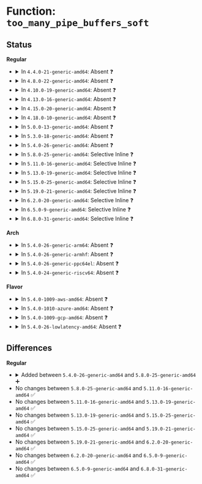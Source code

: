 # Function: <code>too_many_pipe_buffers_soft</code>

## Status
<b>Regular</b>
<ul>
<li>
<details>
<summary>In <code>4.4.0-21-generic-amd64</code>: Absent ❓</summary>

```json
{
  "name": "too_many_pipe_buffers_soft",
  "collision_type": "Unique Static",
  "inline_type": "Full",
  "funcs": [
    {
      "addr": 18446744071581029950,
      "name": "too_many_pipe_buffers_soft",
      "external": false,
      "loc": "fs/pipe.c:598",
      "file": "fs/pipe.c",
      "inline": "not declared, inlined",
      "caller_inline": [
        "fs/pipe.c:alloc_pipe_info",
        "fs/pipe.c:pipe_fcntl"
      ],
      "caller_func": []
    }
  ],
  "symbols": []
}
```
</details>
</li>
<li>
<details>
<summary>In <code>4.8.0-22-generic-amd64</code>: Absent ❓</summary>

```json
{
  "name": "too_many_pipe_buffers_soft",
  "collision_type": "Unique Static",
  "inline_type": "Full",
  "funcs": [
    {
      "addr": 18446744071581192352,
      "name": "too_many_pipe_buffers_soft",
      "external": false,
      "loc": "fs/pipe.c:613",
      "file": "fs/pipe.c",
      "inline": "not declared, inlined",
      "caller_inline": [
        "fs/pipe.c:pipe_fcntl",
        "fs/pipe.c:alloc_pipe_info"
      ],
      "caller_func": []
    }
  ],
  "symbols": []
}
```
</details>
</li>
<li>
<details>
<summary>In <code>4.10.0-19-generic-amd64</code>: Absent ❓</summary>

```json
{
  "name": "too_many_pipe_buffers_soft",
  "collision_type": "Unique Static",
  "inline_type": "Full",
  "funcs": [
    {
      "addr": 18446744071581269350,
      "name": "too_many_pipe_buffers_soft",
      "external": false,
      "loc": "fs/pipe.c:610",
      "file": "fs/pipe.c",
      "inline": "not declared, inlined",
      "caller_inline": [
        "fs/pipe.c:pipe_fcntl",
        "fs/pipe.c:alloc_pipe_info"
      ],
      "caller_func": []
    }
  ],
  "symbols": []
}
```
</details>
</li>
<li>
<details>
<summary>In <code>4.13.0-16-generic-amd64</code>: Absent ❓</summary>

```json
{
  "name": "too_many_pipe_buffers_soft",
  "collision_type": "Unique Static",
  "inline_type": "Full",
  "funcs": [
    {
      "addr": 18446744071581318290,
      "name": "too_many_pipe_buffers_soft",
      "external": false,
      "loc": "fs/pipe.c:610",
      "file": "fs/pipe.c",
      "inline": "not declared, inlined",
      "caller_inline": [
        "fs/pipe.c:pipe_fcntl",
        "fs/pipe.c:alloc_pipe_info"
      ],
      "caller_func": []
    }
  ],
  "symbols": []
}
```
</details>
</li>
<li>
<details>
<summary>In <code>4.15.0-20-generic-amd64</code>: Absent ❓</summary>

```json
{
  "name": "too_many_pipe_buffers_soft",
  "collision_type": "Unique Static",
  "inline_type": "Full",
  "funcs": [
    {
      "addr": 18446744071581458503,
      "name": "too_many_pipe_buffers_soft",
      "external": false,
      "loc": "fs/pipe.c:611",
      "file": "fs/pipe.c",
      "inline": "not declared, inlined",
      "caller_inline": [
        "fs/pipe.c:pipe_fcntl",
        "fs/pipe.c:alloc_pipe_info"
      ],
      "caller_func": []
    }
  ],
  "symbols": []
}
```
</details>
</li>
<li>
<details>
<summary>In <code>4.18.0-10-generic-amd64</code>: Absent ❓</summary>

```json
{
  "name": "too_many_pipe_buffers_soft",
  "collision_type": "Unique Static",
  "inline_type": "Full",
  "funcs": [
    {
      "addr": 18446744071581618068,
      "name": "too_many_pipe_buffers_soft",
      "external": false,
      "loc": "fs/pipe.c:606",
      "file": "fs/pipe.c",
      "inline": "not declared, inlined",
      "caller_inline": [
        "fs/pipe.c:pipe_fcntl",
        "fs/pipe.c:alloc_pipe_info"
      ],
      "caller_func": []
    }
  ],
  "symbols": []
}
```
</details>
</li>
<li>
<details>
<summary>In <code>5.0.0-13-generic-amd64</code>: Absent ❓</summary>

```json
{
  "name": "too_many_pipe_buffers_soft",
  "collision_type": "Unique Static",
  "inline_type": "Full",
  "funcs": [
    {
      "addr": 18446744071581704292,
      "name": "too_many_pipe_buffers_soft",
      "external": false,
      "loc": "fs/pipe.c:620",
      "file": "fs/pipe.c",
      "inline": "not declared, inlined",
      "caller_inline": [
        "fs/pipe.c:pipe_fcntl",
        "fs/pipe.c:alloc_pipe_info"
      ],
      "caller_func": []
    }
  ],
  "symbols": []
}
```
</details>
</li>
<li>
<details>
<summary>In <code>5.3.0-18-generic-amd64</code>: Absent ❓</summary>

```json
{
  "name": "too_many_pipe_buffers_soft",
  "collision_type": "Unique Static",
  "inline_type": "Full",
  "funcs": [
    {
      "addr": 18446744071581822188,
      "name": "too_many_pipe_buffers_soft",
      "external": false,
      "loc": "fs/pipe.c:632",
      "file": "fs/pipe.c",
      "inline": "not declared, inlined",
      "caller_inline": [
        "fs/pipe.c:pipe_fcntl",
        "fs/pipe.c:alloc_pipe_info"
      ],
      "caller_func": []
    }
  ],
  "symbols": []
}
```
</details>
</li>
<li>
<details>
<summary>In <code>5.4.0-26-generic-amd64</code>: Absent ❓</summary>

```json
{
  "name": "too_many_pipe_buffers_soft",
  "collision_type": "Unique Static",
  "inline_type": "Full",
  "funcs": [
    {
      "addr": 18446744071581894748,
      "name": "too_many_pipe_buffers_soft",
      "external": false,
      "loc": "fs/pipe.c:632",
      "file": "fs/pipe.c",
      "inline": "not declared, inlined",
      "caller_inline": [
        "fs/pipe.c:pipe_fcntl",
        "fs/pipe.c:alloc_pipe_info"
      ],
      "caller_func": []
    }
  ],
  "symbols": []
}
```
</details>
</li>
<li>
<details>
<summary>In <code>5.8.0-25-generic-amd64</code>: Selective Inline ❓</summary>

```c
bool too_many_pipe_buffers_soft(long unsigned int user_bufs)
```

```json
{
  "name": "too_many_pipe_buffers_soft",
  "collision_type": "Unique Global",
  "inline_type": "Selective",
  "funcs": [
    {
      "addr": 18446744071582124746,
      "name": "too_many_pipe_buffers_soft",
      "external": true,
      "loc": "fs/pipe.c:747",
      "file": "fs/pipe.c",
      "inline": "not declared, inlined",
      "caller_inline": [
        "fs/pipe.c:pipe_fcntl",
        "fs/pipe.c:alloc_pipe_info"
      ],
      "caller_func": [
        "kernel/watch_queue.c:watch_queue_set_size"
      ]
    }
  ],
  "symbols": [
    {
      "addr": 18446744071582120448,
      "name": "too_many_pipe_buffers_soft",
      "section": ".text",
      "bind": "STB_GLOBAL",
      "size": 32
    }
  ]
}
```
</details>
</li>
<li>
<details>
<summary>In <code>5.11.0-16-generic-amd64</code>: Selective Inline ❓</summary>

```c
bool too_many_pipe_buffers_soft(long unsigned int user_bufs)
```

```json
{
  "name": "too_many_pipe_buffers_soft",
  "collision_type": "Unique Global",
  "inline_type": "Selective",
  "funcs": [
    {
      "addr": 18446744071582171180,
      "name": "too_many_pipe_buffers_soft",
      "external": true,
      "loc": "fs/pipe.c:747",
      "file": "fs/pipe.c",
      "inline": "not declared, inlined",
      "caller_inline": [
        "fs/pipe.c:pipe_fcntl",
        "fs/pipe.c:alloc_pipe_info"
      ],
      "caller_func": [
        "kernel/watch_queue.c:watch_queue_set_size"
      ]
    }
  ],
  "symbols": [
    {
      "addr": 18446744071582166848,
      "name": "too_many_pipe_buffers_soft",
      "section": ".text",
      "bind": "STB_GLOBAL",
      "size": 32
    }
  ]
}
```
</details>
</li>
<li>
<details>
<summary>In <code>5.13.0-19-generic-amd64</code>: Selective Inline ❓</summary>

```c
bool too_many_pipe_buffers_soft(long unsigned int user_bufs)
```

```json
{
  "name": "too_many_pipe_buffers_soft",
  "collision_type": "Unique Global",
  "inline_type": "Selective",
  "funcs": [
    {
      "addr": 18446744071582195820,
      "name": "too_many_pipe_buffers_soft",
      "external": true,
      "loc": "fs/pipe.c:761",
      "file": "fs/pipe.c",
      "inline": "not declared, inlined",
      "caller_inline": [
        "fs/pipe.c:pipe_fcntl",
        "fs/pipe.c:alloc_pipe_info"
      ],
      "caller_func": [
        "kernel/watch_queue.c:watch_queue_set_size"
      ]
    }
  ],
  "symbols": [
    {
      "addr": 18446744071582191440,
      "name": "too_many_pipe_buffers_soft",
      "section": ".text",
      "bind": "STB_GLOBAL",
      "size": 32
    }
  ]
}
```
</details>
</li>
<li>
<details>
<summary>In <code>5.15.0-25-generic-amd64</code>: Selective Inline ❓</summary>

```c
bool too_many_pipe_buffers_soft(long unsigned int user_bufs)
```

```json
{
  "name": "too_many_pipe_buffers_soft",
  "collision_type": "Unique Global",
  "inline_type": "Selective",
  "funcs": [
    {
      "addr": 18446744071582513148,
      "name": "too_many_pipe_buffers_soft",
      "external": true,
      "loc": "fs/pipe.c:762",
      "file": "fs/pipe.c",
      "inline": "not declared, inlined",
      "caller_inline": [
        "fs/pipe.c:pipe_fcntl",
        "fs/pipe.c:alloc_pipe_info"
      ],
      "caller_func": [
        "kernel/watch_queue.c:watch_queue_set_size"
      ]
    }
  ],
  "symbols": [
    {
      "addr": 18446744071582508752,
      "name": "too_many_pipe_buffers_soft",
      "section": ".text",
      "bind": "STB_GLOBAL",
      "size": 32
    }
  ]
}
```
</details>
</li>
<li>
<details>
<summary>In <code>5.19.0-21-generic-amd64</code>: Selective Inline ❓</summary>

```c
bool too_many_pipe_buffers_soft(long unsigned int user_bufs)
```

```json
{
  "name": "too_many_pipe_buffers_soft",
  "collision_type": "Unique Global",
  "inline_type": "Selective",
  "funcs": [
    {
      "addr": 18446744071583037797,
      "name": "too_many_pipe_buffers_soft",
      "external": true,
      "loc": "fs/pipe.c:763",
      "file": "fs/pipe.c",
      "inline": "not declared, inlined",
      "caller_inline": [
        "fs/pipe.c:pipe_fcntl",
        "fs/pipe.c:alloc_pipe_info"
      ],
      "caller_func": [
        "kernel/watch_queue.c:watch_queue_set_size"
      ]
    }
  ],
  "symbols": [
    {
      "addr": 18446744071583033152,
      "name": "too_many_pipe_buffers_soft",
      "section": ".text",
      "bind": "STB_GLOBAL",
      "size": 40
    }
  ]
}
```
</details>
</li>
<li>
<details>
<summary>In <code>6.2.0-20-generic-amd64</code>: Selective Inline ❓</summary>

```c
bool too_many_pipe_buffers_soft(long unsigned int user_bufs)
```

```json
{
  "name": "too_many_pipe_buffers_soft",
  "collision_type": "Unique Global",
  "inline_type": "Selective",
  "funcs": [
    {
      "addr": 18446744071583602533,
      "name": "too_many_pipe_buffers_soft",
      "external": true,
      "loc": "fs/pipe.c:763",
      "file": "fs/pipe.c",
      "inline": "not declared, inlined",
      "caller_inline": [
        "fs/pipe.c:pipe_fcntl",
        "fs/pipe.c:alloc_pipe_info"
      ],
      "caller_func": [
        "kernel/watch_queue.c:watch_queue_set_size"
      ]
    }
  ],
  "symbols": [
    {
      "addr": 18446744071583597584,
      "name": "too_many_pipe_buffers_soft",
      "section": ".text",
      "bind": "STB_GLOBAL",
      "size": 40
    }
  ]
}
```
</details>
</li>
<li>
<details>
<summary>In <code>6.5.0-9-generic-amd64</code>: Selective Inline ❓</summary>

```c
bool too_many_pipe_buffers_soft(long unsigned int user_bufs)
```

```json
{
  "name": "too_many_pipe_buffers_soft",
  "collision_type": "Unique Global",
  "inline_type": "Selective",
  "funcs": [
    {
      "addr": 18446744071583819411,
      "name": "too_many_pipe_buffers_soft",
      "external": true,
      "loc": "fs/pipe.c:765",
      "file": "fs/pipe.c",
      "inline": "not declared, inlined",
      "caller_inline": [
        "fs/pipe.c:pipe_fcntl",
        "fs/pipe.c:alloc_pipe_info"
      ],
      "caller_func": [
        "kernel/watch_queue.c:watch_queue_set_size"
      ]
    }
  ],
  "symbols": [
    {
      "addr": 18446744071583814432,
      "name": "too_many_pipe_buffers_soft",
      "section": ".text",
      "bind": "STB_GLOBAL",
      "size": 40
    }
  ]
}
```
</details>
</li>
<li>
<details>
<summary>In <code>6.8.0-31-generic-amd64</code>: Selective Inline ❓</summary>

```c
bool too_many_pipe_buffers_soft(long unsigned int user_bufs)
```

```json
{
  "name": "too_many_pipe_buffers_soft",
  "collision_type": "Unique Global",
  "inline_type": "Selective",
  "funcs": [
    {
      "addr": 18446744071584025391,
      "name": "too_many_pipe_buffers_soft",
      "external": true,
      "loc": "fs/pipe.c:781",
      "file": "fs/pipe.c",
      "inline": "not declared, inlined",
      "caller_inline": [
        "fs/pipe.c:pipe_fcntl",
        "fs/pipe.c:alloc_pipe_info"
      ],
      "caller_func": [
        "kernel/watch_queue.c:watch_queue_set_size"
      ]
    }
  ],
  "symbols": [
    {
      "addr": 18446744071584020416,
      "name": "too_many_pipe_buffers_soft",
      "section": ".text",
      "bind": "STB_GLOBAL",
      "size": 40
    }
  ]
}
```
</details>
</li>
</ul>
<b>Arch</b>
<ul>
<li>
<details>
<summary>In <code>5.4.0-26-generic-arm64</code>: Absent ❓</summary>

```json
{
  "name": "too_many_pipe_buffers_soft",
  "collision_type": "Unique Static",
  "inline_type": "Full",
  "funcs": [
    {
      "addr": 18446603336493373680,
      "name": "too_many_pipe_buffers_soft",
      "external": false,
      "loc": "fs/pipe.c:632",
      "file": "fs/pipe.c",
      "inline": "not declared, inlined",
      "caller_inline": [
        "fs/pipe.c:pipe_fcntl",
        "fs/pipe.c:alloc_pipe_info"
      ],
      "caller_func": []
    }
  ],
  "symbols": []
}
```
</details>
</li>
<li>
<details>
<summary>In <code>5.4.0-26-generic-armhf</code>: Absent ❓</summary>

```json
{
  "name": "too_many_pipe_buffers_soft",
  "collision_type": "Unique Static",
  "inline_type": "Full",
  "funcs": [
    {
      "addr": 3226960300,
      "name": "too_many_pipe_buffers_soft",
      "external": false,
      "loc": "fs/pipe.c:632",
      "file": "fs/pipe.c",
      "inline": "not declared, inlined",
      "caller_inline": [
        "fs/pipe.c:pipe_fcntl",
        "fs/pipe.c:alloc_pipe_info"
      ],
      "caller_func": []
    }
  ],
  "symbols": []
}
```
</details>
</li>
<li>
<details>
<summary>In <code>5.4.0-26-generic-ppc64el</code>: Absent ❓</summary>

```json
{
  "name": "too_many_pipe_buffers_soft",
  "collision_type": "Unique Static",
  "inline_type": "Full",
  "funcs": [
    {
      "addr": 13835058055286921664,
      "name": "too_many_pipe_buffers_soft",
      "external": false,
      "loc": "fs/pipe.c:632",
      "file": "fs/pipe.c",
      "inline": "not declared, inlined",
      "caller_inline": [
        "fs/pipe.c:pipe_fcntl",
        "fs/pipe.c:alloc_pipe_info"
      ],
      "caller_func": []
    }
  ],
  "symbols": []
}
```
</details>
</li>
<li>
<details>
<summary>In <code>5.4.0-24-generic-riscv64</code>: Absent ❓</summary>

```json
{
  "name": "too_many_pipe_buffers_soft",
  "collision_type": "Unique Static",
  "inline_type": "Full",
  "funcs": [
    {
      "addr": 18446743936273091978,
      "name": "too_many_pipe_buffers_soft",
      "external": false,
      "loc": "fs/pipe.c:632",
      "file": "fs/pipe.c",
      "inline": "not declared, inlined",
      "caller_inline": [
        "fs/pipe.c:pipe_fcntl",
        "fs/pipe.c:alloc_pipe_info"
      ],
      "caller_func": []
    }
  ],
  "symbols": []
}
```
</details>
</li>
</ul>
<b>Flavor</b>
<ul>
<li>
<details>
<summary>In <code>5.4.0-1009-aws-amd64</code>: Absent ❓</summary>

```json
{
  "name": "too_many_pipe_buffers_soft",
  "collision_type": "Unique Static",
  "inline_type": "Full",
  "funcs": [
    {
      "addr": 18446744071581863484,
      "name": "too_many_pipe_buffers_soft",
      "external": false,
      "loc": "fs/pipe.c:632",
      "file": "fs/pipe.c",
      "inline": "not declared, inlined",
      "caller_inline": [
        "fs/pipe.c:pipe_fcntl",
        "fs/pipe.c:alloc_pipe_info"
      ],
      "caller_func": []
    }
  ],
  "symbols": []
}
```
</details>
</li>
<li>
<details>
<summary>In <code>5.4.0-1010-azure-amd64</code>: Absent ❓</summary>

```json
{
  "name": "too_many_pipe_buffers_soft",
  "collision_type": "Unique Static",
  "inline_type": "Full",
  "funcs": [
    {
      "addr": 18446744071581801084,
      "name": "too_many_pipe_buffers_soft",
      "external": false,
      "loc": "fs/pipe.c:632",
      "file": "fs/pipe.c",
      "inline": "not declared, inlined",
      "caller_inline": [
        "fs/pipe.c:pipe_fcntl",
        "fs/pipe.c:alloc_pipe_info"
      ],
      "caller_func": []
    }
  ],
  "symbols": []
}
```
</details>
</li>
<li>
<details>
<summary>In <code>5.4.0-1009-gcp-amd64</code>: Absent ❓</summary>

```json
{
  "name": "too_many_pipe_buffers_soft",
  "collision_type": "Unique Static",
  "inline_type": "Full",
  "funcs": [
    {
      "addr": 18446744071581854796,
      "name": "too_many_pipe_buffers_soft",
      "external": false,
      "loc": "fs/pipe.c:632",
      "file": "fs/pipe.c",
      "inline": "not declared, inlined",
      "caller_inline": [
        "fs/pipe.c:pipe_fcntl",
        "fs/pipe.c:alloc_pipe_info"
      ],
      "caller_func": []
    }
  ],
  "symbols": []
}
```
</details>
</li>
<li>
<details>
<summary>In <code>5.4.0-26-lowlatency-amd64</code>: Absent ❓</summary>

```json
{
  "name": "too_many_pipe_buffers_soft",
  "collision_type": "Unique Static",
  "inline_type": "Full",
  "funcs": [
    {
      "addr": 18446744071581924284,
      "name": "too_many_pipe_buffers_soft",
      "external": false,
      "loc": "fs/pipe.c:632",
      "file": "fs/pipe.c",
      "inline": "not declared, inlined",
      "caller_inline": [
        "fs/pipe.c:pipe_fcntl",
        "fs/pipe.c:alloc_pipe_info"
      ],
      "caller_func": []
    }
  ],
  "symbols": []
}
```
</details>
</li>
</ul>

## Differences
<b>Regular</b>
<ul>
<li>
<details>
<summary>Added between <code>5.4.0-26-generic-amd64</code> and <code>5.8.0-25-generic-amd64</code> ➕</summary>

```c
bool too_many_pipe_buffers_soft(long unsigned int user_bufs)
```
</details>
</li>
<li>
No changes between <code>5.8.0-25-generic-amd64</code> and <code>5.11.0-16-generic-amd64</code> ✅
</li>
<li>
No changes between <code>5.11.0-16-generic-amd64</code> and <code>5.13.0-19-generic-amd64</code> ✅
</li>
<li>
No changes between <code>5.13.0-19-generic-amd64</code> and <code>5.15.0-25-generic-amd64</code> ✅
</li>
<li>
No changes between <code>5.15.0-25-generic-amd64</code> and <code>5.19.0-21-generic-amd64</code> ✅
</li>
<li>
No changes between <code>5.19.0-21-generic-amd64</code> and <code>6.2.0-20-generic-amd64</code> ✅
</li>
<li>
No changes between <code>6.2.0-20-generic-amd64</code> and <code>6.5.0-9-generic-amd64</code> ✅
</li>
<li>
No changes between <code>6.5.0-9-generic-amd64</code> and <code>6.8.0-31-generic-amd64</code> ✅
</li>
</ul>

